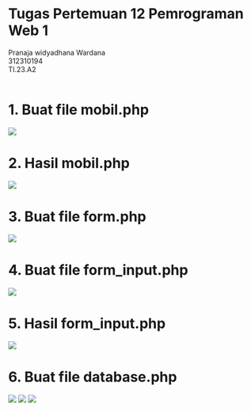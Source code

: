 # Tugas Pertemuan 12 Pemrograman Web 1
Pranaja widyadhana Wardana<br>
312310194<br>
TI.23.A2<br>
<br>

# 1. Buat file mobil.php
   <img src="/file/image/header.png" img>

# 2. Hasil mobil.php
 <img src="/file/image/header.png" img>
 
# 3. Buat file form.php
 <img src="/file/image/header.png" img>
 
# 4. Buat file form_input.php
 <img src="/file/image/header.png" img>
 
# 5. Hasil form_input.php
 <img src="/file/image/header.png" img>
 
# 6. Buat file database.php

 <img src="/file/image/header.png" img>
  <img src="/file/image/header.png" img>
   <img src="/file/image/header.png" img>
